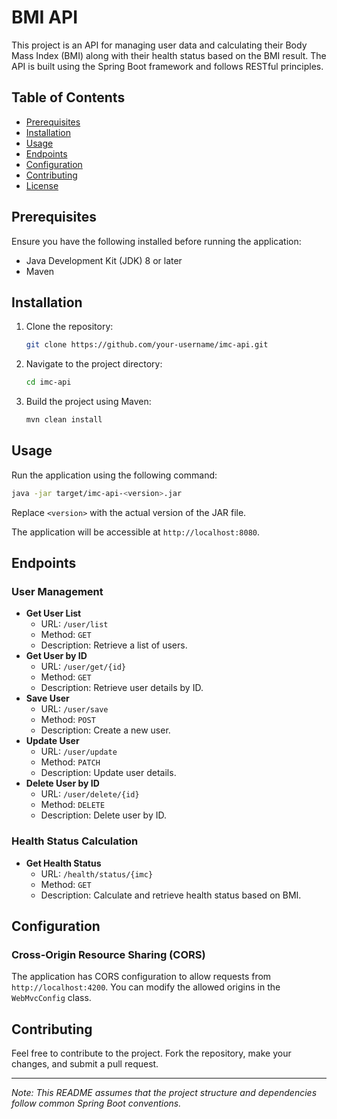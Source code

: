 # BMI API

This project is an API for managing user data and calculating their Body Mass Index (BMI) along with their health status based on the BMI result. The API is built using the Spring Boot framework and follows RESTful principles.

## Table of Contents
- [Prerequisites](#prerequisites)
- [Installation](#installation)
- [Usage](#usage)
- [Endpoints](#endpoints)
- [Configuration](#configuration)
- [Contributing](#contributing)
- [License](#license)

## Prerequisites
Ensure you have the following installed before running the application:
- Java Development Kit (JDK) 8 or later
- Maven

## Installation
1. Clone the repository:
    ```bash
    git clone https://github.com/your-username/imc-api.git
    ```
2. Navigate to the project directory:
    ```bash
    cd imc-api
    ```
3. Build the project using Maven:
    ```bash
    mvn clean install
    ```

## Usage
Run the application using the following command:
```bash
java -jar target/imc-api-<version>.jar
```
Replace `<version>` with the actual version of the JAR file.

The application will be accessible at `http://localhost:8080`.

## Endpoints
### User Management
- **Get User List**
    - URL: `/user/list`
    - Method: `GET`
    - Description: Retrieve a list of users.
- **Get User by ID**
    - URL: `/user/get/{id}`
    - Method: `GET`
    - Description: Retrieve user details by ID.
- **Save User**
    - URL: `/user/save`
    - Method: `POST`
    - Description: Create a new user.
- **Update User**
    - URL: `/user/update`
    - Method: `PATCH`
    - Description: Update user details.
- **Delete User by ID**
    - URL: `/user/delete/{id}`
    - Method: `DELETE`
    - Description: Delete user by ID.

### Health Status Calculation
- **Get Health Status**
    - URL: `/health/status/{imc}`
    - Method: `GET`
    - Description: Calculate and retrieve health status based on BMI.

## Configuration
### Cross-Origin Resource Sharing (CORS)
The application has CORS configuration to allow requests from `http://localhost:4200`. You can modify the allowed origins in the `WebMvcConfig` class.

## Contributing
Feel free to contribute to the project. Fork the repository, make your changes, and submit a pull request.

---

*Note: This README assumes that the project structure and dependencies follow common Spring Boot conventions.*
